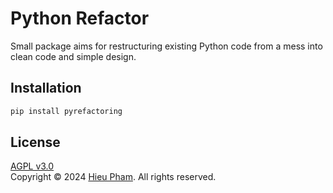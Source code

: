# Python Refactor
Small package aims for restructuring existing Python code from a mess into clean code and simple design.
## Installation
```bash
pip install pyrefactoring
```
## License
[AGPL v3.0](LICENSE)<br>
Copyright &copy; 2024 [Hieu Pham](https://github.com/hieupth). All rights reserved.